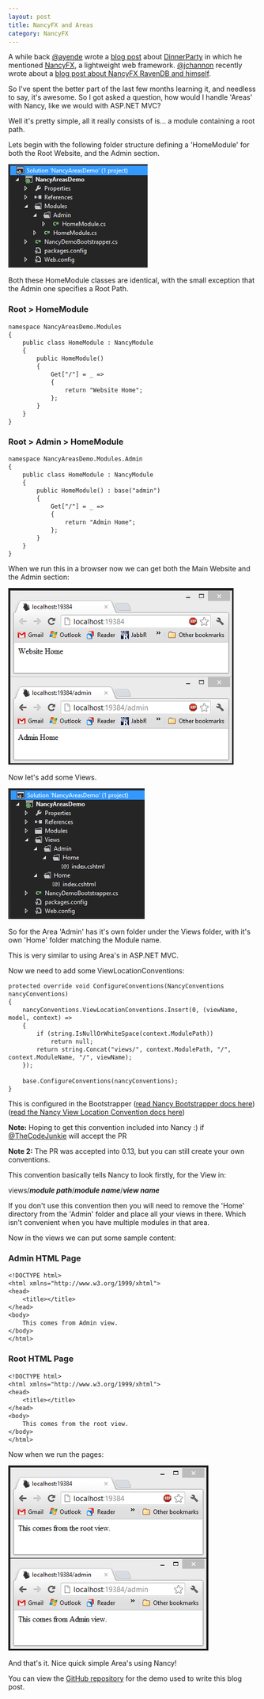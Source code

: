 ```yaml
---
layout: post
title: NancyFX and Areas
category: NancyFX
---
```


A while back <a href="https://twitter.com/ayende">@ayende</a> wrote a <a href="http://ayende.com/blog/156609/reviewing-dinner-party-ndash-nerd-dinner-ported-to-ravendb-on-ravenhq">blog post</a> about <a href="https://github.com/NancyFx/DinnerParty">DinnerParty</a> in which he mentioned <a href="http://nancyfx.org/">NancyFX</a>, a lightweight web framework. <a href="https://twitter.com/jchannon">@jchannon</a> recently wrote about a <a href="http://blog.jonathanchannon.com/2012/09/21/nancyfx-ravendb-nerddinner-and-me/">blog post about NancyFX RavenDB and himself</a>.

So I've spent the better part of the last few months learning it, and needless to say, it's awesome. So I got asked a question, how would I handle 'Areas' with Nancy, like we would with ASP.NET MVC?

Well it's pretty simple, all it really consists of is... a module containing a root path.

Lets begin with the following folder structure defining a 'HomeModule' for both the Root Website, and the Admin section.

<img src="/images/nancy-areas-1.png" />

Both these HomeModule classes are identical, with the small exception that the Admin one specifies a Root Path.

<!--excerpt-->

### Root > HomeModule ###

    namespace NancyAreasDemo.Modules
    {
        public class HomeModule : NancyModule
        {
            public HomeModule()
            {
                Get["/"] = _ =>
                {
                    return "Website Home";
                };
            }
        }
    }

### Root > Admin > HomeModule ###

    namespace NancyAreasDemo.Modules.Admin
    {
        public class HomeModule : NancyModule  
        {
            public HomeModule() : base("admin")
            {
                Get["/"] = _ =>
                {
                    return "Admin Home";
                };
            }
        }
    }

When we run this in a browser now we can get both the Main Website and the Admin section:

<img src="/images/nancy-areas-2.png" />

Now let's add some Views.

<img src="/images/nancy-areas-3.png" />

So for the Area 'Admin' has it's own folder under the Views folder, with it's own 'Home' folder matching the Module name.

This is very similar to using Area's in ASP.NET MVC.

Now we need to add some ViewLocationConventions:

    protected override void ConfigureConventions(NancyConventions nancyConventions)
    {
        nancyConventions.ViewLocationConventions.Insert(0, (viewName, model, context) =>
        {
            if (string.IsNullOrWhiteSpace(context.ModulePath))
                return null;
            return string.Concat("views/", context.ModulePath, "/", context.ModuleName, "/", viewName);
        });

        base.ConfigureConventions(nancyConventions);
    }

This is configured in the Bootstrapper (<a href="https://github.com/NancyFx/Nancy/wiki/Bootstrapper">read Nancy Bootstrapper docs here</a>) (<a href="https://github.com/NancyFx/Nancy/wiki/View-location-conventions">read the Nancy View Location Convention docs here</a>)

<span class="note"><strong>Note:</strong> Hoping to get this convention included into Nancy :) if <a href="https://twitter.com/thecodejunkie">@TheCodeJunkie</a> will accept the PR</strong>

<span class="note"><strong>Note 2:</strong> The PR was accepted into 0.13, but you can still create your own conventions.</strong>

This convention basically tells Nancy to look firstly, for the View in:

views/***module path***/***module name***/***view name***

If you don't use this convention then you will need to remove the 'Home' directory from the 'Admin' folder and place all your views in there. Which isn't convenient when you have multiple modules in that area.

Now in the views we can put some sample content:

### Admin HTML Page ###

    <!DOCTYPE html>
    <html xmlns="http://www.w3.org/1999/xhtml">
    <head>
        <title></title>
    </head>
    <body>
        This comes from Admin view.
    </body>
    </html>

### Root HTML Page ###

    <!DOCTYPE html>
    <html xmlns="http://www.w3.org/1999/xhtml">
    <head>
        <title></title>
    </head>
    <body>
        This comes from the root view.
    </body>
    </html>

Now when we run the pages:

<img src="/images/nancy-areas-4.png" />

And that's it. Nice quick simple Area's using Nancy!

You can view the <a href="https://github.com/phillip-haydon/NancyAreasDemo">GitHub repository</a> for the demo used to write this blog post.